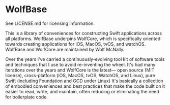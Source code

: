 # WolfBase

See LICENSE.md for licensing information.

This is a library of conveniences for constructing Swift applications across all platforms. WolfBase underpins WolfCore, which is specifically oriented towards creating applications for iOS, MacOS, tvOS, and watchOS. WolfBase and WolfCore are maintained by Wolf McNally.

Over the years I've carried a continuously-evolving tool kit of software tools and techniques that I use to avoid re-inventing the wheel. It's had many iterations over the years and WolfCore is the latest— open source (MIT license), cross-platform (iOS, MacOS, tvOS, WatchOS, and Linux), pure Swift (including Foundation and GCD under Linux) It's basically a collection of embodied conveniences and best practices that make the code built on it easier to read, write, and maintain, often reducing or eliminating the need for boilerplate code.
